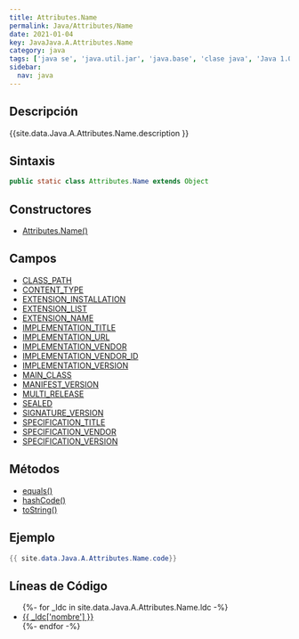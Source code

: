 ```yaml
---
title: Attributes.Name
permalink: Java/Attributes/Name
date: 2021-01-04
key: JavaJava.A.Attributes.Name
category: java
tags: ['java se', 'java.util.jar', 'java.base', 'clase java', 'Java 1.0']
sidebar: 
  nav: java
---
```


## Descripción
{{site.data.Java.A.Attributes.Name.description }}

## Sintaxis
~~~java
public static class Attributes.Name extends Object
~~~

## Constructores
* [Attributes.Name()](/Java/Attributes/Name/Attributes/Name/)

## Campos
* [CLASS_PATH](/Java/Attributes/Name/CLASS_PATH)
* [CONTENT_TYPE](/Java/Attributes/Name/CONTENT_TYPE)
* [EXTENSION_INSTALLATION](/Java/Attributes/Name/EXTENSION_INSTALLATION)
* [EXTENSION_LIST](/Java/Attributes/Name/EXTENSION_LIST)
* [EXTENSION_NAME](/Java/Attributes/Name/EXTENSION_NAME)
* [IMPLEMENTATION_TITLE](/Java/Attributes/Name/IMPLEMENTATION_TITLE)
* [IMPLEMENTATION_URL](/Java/Attributes/Name/IMPLEMENTATION_URL)
* [IMPLEMENTATION_VENDOR](/Java/Attributes/Name/IMPLEMENTATION_VENDOR)
* [IMPLEMENTATION_VENDOR_ID](/Java/Attributes/Name/IMPLEMENTATION_VENDOR_ID)
* [IMPLEMENTATION_VERSION](/Java/Attributes/Name/IMPLEMENTATION_VERSION)
* [MAIN_CLASS](/Java/Attributes/Name/MAIN_CLASS)
* [MANIFEST_VERSION](/Java/Attributes/Name/MANIFEST_VERSION)
* [MULTI_RELEASE](/Java/Attributes/Name/MULTI_RELEASE)
* [SEALED](/Java/Attributes/Name/SEALED)
* [SIGNATURE_VERSION](/Java/Attributes/Name/SIGNATURE_VERSION)
* [SPECIFICATION_TITLE](/Java/Attributes/Name/SPECIFICATION_TITLE)
* [SPECIFICATION_VENDOR](/Java/Attributes/Name/SPECIFICATION_VENDOR)
* [SPECIFICATION_VERSION](/Java/Attributes/Name/SPECIFICATION_VERSION)

## Métodos
* [equals()](/Java/Attributes/Name/equals)
* [hashCode()](/Java/Attributes/Name/hashCode)
* [toString()](/Java/Attributes/Name/toString)

## Ejemplo
~~~java
{{ site.data.Java.A.Attributes.Name.code}}
~~~

## Líneas de Código
<ul>
{%- for _ldc in site.data.Java.A.Attributes.Name.ldc -%}
   <li>
       <a href="{{_ldc['url'] }}">{{ _ldc['nombre'] }}</a>
   </li>
{%- endfor -%}
</ul>
